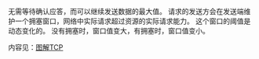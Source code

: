 无需等待确认应答，而可以继续发送数据的最大值。
请求的发送方会在发送端维护一个拥塞窗口，网络中实际请求超过资源的实际请求能力。
这个窗口的阈值是动态变化的。
没有拥塞时，窗口值变大，有拥塞时，窗口值变小。

内容见：[图解TCP](https://zhuanlan.zhihu.com/p/133307545)
